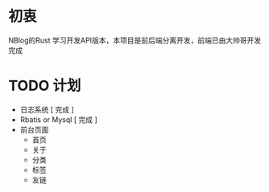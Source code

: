 #  初衷
NBlog的Rust 学习开发API版本，本项目是前后端分离开发，前端已由大帅哥开发完成


# TODO 计划
 - 日志系统 [ 完成 ]
 - Rbatis or Mysql [ 完成 ]
 - 前台页面
   - 首页
   - 关于
   - 分类
   - 标签
   - 友链